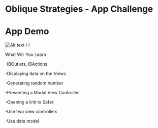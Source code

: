# Oblique Strategies - App Challenge


# App Demo
 ![ Alt text](obs-recording-2.0.gif) / ! [](obs-recording-2.0.gif)



What Will You Learn

-IBOutlets, IBActions

-Displaying data on the Views

-Generating random number

-Presenting a Modal View Controller

-Opening a link to Safari

-Use two view controllers 

-Use data model
